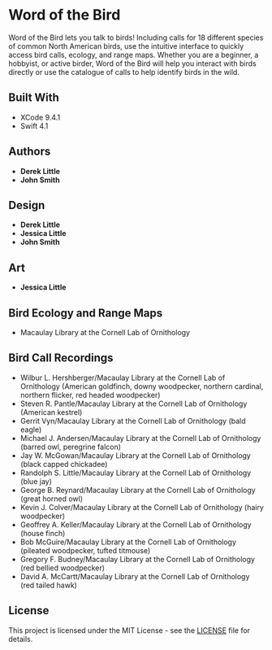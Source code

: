 # Word of the Bird

Word of the Bird lets you talk to birds! Including calls for 18 different species of common North American birds, use the intuitive interface to quickly access bird calls, ecology, and range maps. Whether you are a beginner, a hobbyist, or active birder, Word of the Bird will help you interact with birds directly or use the catalogue of calls to help identify birds in the wild.

## Built With

* XCode 9.4.1
* Swift 4.1

## Authors

* **Derek Little**
* **John Smith**

## Design

* **Derek Little**
* **Jessica Little**
* **John Smith**

## Art

* **Jessica Little**

## Bird Ecology and Range Maps

* Macaulay Library at the Cornell Lab of Ornithology

## Bird Call Recordings

* Wilbur L. Hershberger/Macaulay Library at the Cornell Lab of Ornithology (American goldfinch, downy woodpecker, northern cardinal, northern flicker, red headed woodpecker)
* Steven R. Pantle/Macaulay Library at the Cornell Lab of Ornithology (American kestrel)
* Gerrit Vyn/Macaulay Library at the Cornell Lab of Ornithology (bald eagle)
* Michael J. Andersen/Macaulay Library at the Cornell Lab of Ornithology (barred owl, peregrine falcon)
* Jay W. McGowan/Macaulay Library at the Cornell Lab of Ornithology (black capped chickadee)
* Randolph S. Little/Macaulay Library at the Cornell Lab of Ornithology (blue jay)
* George B. Reynard/Macaulay Library at the Cornell Lab of Ornithology (great horned owl)
* Kevin J. Colver/Macaulay Library at the Cornell Lab of Ornithology (hairy woodpecker)
* Geoffrey A. Keller/Macaulay Library at the Cornell Lab of Ornithology (house finch)
* Bob McGuire/Macaulay Library at the Cornell Lab of Ornithology (pileated woodpecker, tufted titmouse)
* Gregory F. Budney/Macaulay Library at the Cornell Lab of Ornithology (red bellied woodpecker)
* David A. McCartt/Macaulay Library at the Cornell Lab of Ornithology (red tailed hawk)

## License

This project is licensed under the MIT License - see the [LICENSE](LICENSE) file for details.
